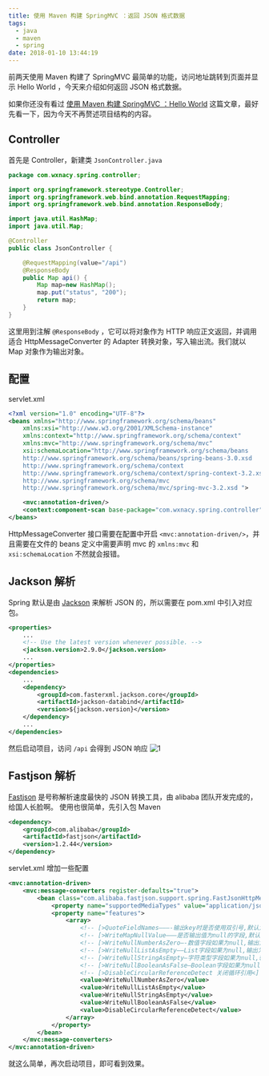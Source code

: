 ```yaml
---
title: 使用 Maven 构建 SpringMVC ：返回 JSON 格式数据
tags:
  - java
  - maven
  - spring
date: 2018-01-10 13:44:19
---
```



前两天使用 Maven 构建了 SpringMVC 最简单的功能，访问地址跳转到页面并显示 Hello World ，今天来介绍如何返回 JSON 格式数据。
<!-- more --><!-- toc -->
如果你还没有看过 [使用 Maven 构建 SpringMVC ：Hello World](/2018/01/08/maven-spring-hello-world/) 这篇文章，最好先看一下，因为今天不再赘述项目结构的内容。
## Controller
首先是 Controller，新建类 `JsonController.java`
```java
package com.wxnacy.spring.controller;

import org.springframework.stereotype.Controller;
import org.springframework.web.bind.annotation.RequestMapping;
import org.springframework.web.bind.annotation.ResponseBody;

import java.util.HashMap;
import java.util.Map;

@Controller
public class JsonController {

	@RequestMapping(value="/api")
    @ResponseBody
	public Map api() {
		Map map=new HashMap();
		map.put("status", "200");
		return map;
	}
}
```
这里用到注解 `@ResponseBody` ，它可以将对象作为 HTTP 响应正文返回，并调用适合 HttpMessageConverter 的 Adapter 转换对象，写入输出流。我们就以 Map 对象作为输出对象。

## 配置
servlet.xml
```xml
<?xml version="1.0" encoding="UTF-8"?>
<beans xmlns="http://www.springframework.org/schema/beans"
    xmlns:xsi="http://www.w3.org/2001/XMLSchema-instance"
    xmlns:context="http://www.springframework.org/schema/context"
    xmlns:mvc="http://www.springframework.org/schema/mvc"
    xsi:schemaLocation="http://www.springframework.org/schema/beans
    http://www.springframework.org/schema/beans/spring-beans-3.0.xsd
    http://www.springframework.org/schema/context
    http://www.springframework.org/schema/context/spring-context-3.2.xsd
    http://www.springframework.org/schema/mvc
    http://www.springframework.org/schema/mvc/spring-mvc-3.2.xsd ">

    <mvc:annotation-driven/>
    <context:component-scan base-package="com.wxnacy.spring.controller"/>
</beans>
```
HttpMessageConverter 接口需要在配置中开启 `<mvc:annotation-driven/>`，并且需要在文件的 beans 定义中需要声明 mvc 的 `xmlns:mvc` 和 `xsi:schemaLocation` 不然就会报错。

## Jackson 解析
Spring 默认是由 [Jackson](https://github.com/FasterXML/jackson-databind) 来解析 JSON 的，所以需要在 pom.xml 中引入对应包。
```xml
<properties>
    ...
    <!-- Use the latest version whenever possible. -->
    <jackson.version>2.9.0</jackson.version>
    ...
</properties>
<dependencies>
    ...
    <dependency>
        <groupId>com.fasterxml.jackson.core</groupId>
        <artifactId>jackson-databind</artifactId>
        <version>${jackson.version}</version>
    </dependency>
    ...
</dependencies>
```
然后启动项目，访问 `/api` 会得到 JSON 响应
![1](/images/springjson.png)

## Fastjson 解析
[Fastjson](https://github.com/alibaba/fastjson) 是号称解析速度最快的 JSON 转换工具，由 alibaba 团队开发完成的，给国人长脸啊。
使用也很简单，先引入包
Maven
```xml
<dependency>
    <groupId>com.alibaba</groupId>
    <artifactId>fastjson</artifactId>
    <version>1.2.44</version>
</dependency>
```
servlet.xml 增加一些配置
```xml
<mvc:annotation-driven>
    <mvc:message-converters register-defaults="true">
        <bean class="com.alibaba.fastjson.support.spring.FastJsonHttpMessageConverter">
            <property name="supportedMediaTypes" value="application/json;charset=UTF-8"/>
            <property name="features">
                <array>
                    <!-- [>QuoteFieldNames———-输出key时是否使用双引号,默认为true<] -->
                    <!-- [>WriteMapNullValue——–是否输出值为null的字段,默认为false<] -->
                    <!-- [>WriteNullNumberAsZero—-数值字段如果为null,输出为0,而非null<] -->
                    <!-- [>WriteNullListAsEmpty—–List字段如果为null,输出为[],而非null<] -->
                    <!-- [>WriteNullStringAsEmpty—字符类型字段如果为null,输出为”“,而非null<] -->
                    <!-- [>WriteNullBooleanAsFalse–Boolean字段如果为null,输出为false,而非null<] -->
                    <!-- [>DisableCircularReferenceDetect 关闭循环引用<] -->
                    <value>WriteNullNumberAsZero</value>
                    <value>WriteNullListAsEmpty</value>
                    <value>WriteNullStringAsEmpty</value>
                    <value>WriteNullBooleanAsFalse</value>
                    <value>DisableCircularReferenceDetect</value>
                </array>
            </property>
        </bean>
    </mvc:message-converters>
</mvc:annotation-driven>
```
就这么简单，再次启动项目，即可看到效果。
